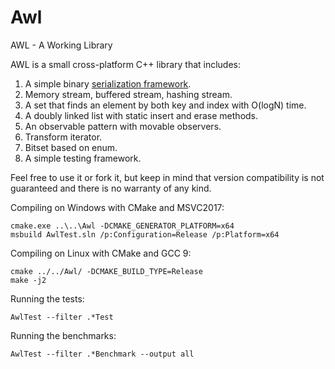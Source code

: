 # Awl
AWL - A Working Library

AWL is a small cross-platform C++ library that includes:

1. A simple binary [serialization framework](https://developernote.com/2020/02/a-simple-cpp-serialization-framework/).
2. Memory stream, buffered stream, hashing stream.
3. A set that finds an element by both key and index with O(logN) time.
4. A doubly linked list with static insert and erase methods.
5. An observable pattern with movable observers.
6. Transform iterator.
7. Bitset based on enum.
8. A simple testing framework.

Feel free to use it or fork it, but keep in mind that version compatibility is not guaranteed and there is no warranty of any kind.

Compiling on Windows with CMake and MSVC2017:

    cmake.exe ..\..\Awl -DCMAKE_GENERATOR_PLATFORM=x64
    msbuild AwlTest.sln /p:Configuration=Release /p:Platform=x64

Compiling on Linux with CMake and GCC 9:

    cmake ../../Awl/ -DCMAKE_BUILD_TYPE=Release
    make -j2

Running the tests:

    AwlTest --filter .*Test

Running the benchmarks:

    AwlTest --filter .*Benchmark --output all
